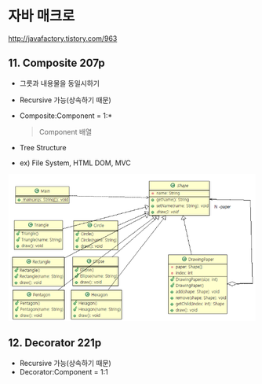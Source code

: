 # 자바 매크로
http://javafactory.tistory.com/963


## 11. Composite 207p
- 그릇과 내용물을 동일시하기
- Recursive 가능(상속하기 때문)
- Composite:Component = 1:*
    > Component 배열

- Tree Structure
- ex) File System, HTML DOM, MVC

![Composite](../st_Composite2/img.PNG)

## 12. Decorator 221p
- Recursive 가능(상속하기 때문)
- Decorator:Component = 1:1
